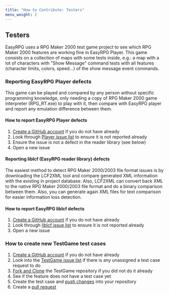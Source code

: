 ```yaml
---
title: "How to Contribute: Testers"
menu_weight: 2
---
```

<div class="info" markdown="1">

## Testers

EasyRPG uses a RPG Maker 2000 test game project to see which RPG Maker 2000
features are working fine in EasyRPG Player. This game consists on a collection
of maps with some tests inside, e.g.: a map with a lot of characters with
"Show Message" command tests with all features (character limits, colors,
speed...) of the show message event commands.

### Reporting EasyRPG Player defects

This game can be played and compared by any person without specific programming
knowledge, only needing a copy of RPG Maker 2000 game interpreter (RPG_RT.exe)
to play with it, then compare with EasyRPG player and report any emulation
difference between them.

#### How to report EasyRPG Player defects

1. [Create a GitHub account] if you do not have already
2. Look through [Player issue list] to ensure it is not reported already
3. Ensure the issue is not a defect in the reader library (see below)
4. Open a new issue

#### Reporting liblcf (EasyRPG reader library) defects

The easiest method to detect RPG Maker 2000/2003 file format issues is by
downloading the LCF2XML tool and compare generated XML information with the
existing in project database. Also, LCF2XML can convert back XML to the native
RPG Maker 2000/2003 file format and do a binary comparison between them.
Also, you can generate again XML files for text comparison for easier
information loss detection.

#### How to report EasyRPG liblcf defects

1. [Create a GitHub account] if you do not have already
2. Look through [liblcf issue list] to ensure it is not reported already
3. Open a new issue

### How to create new TestGame test cases

1. [Create a GitHub account] if you do not have already
2. Look into the [TestGame issue list] if there is any unassigned a test case
   request to do
3. [Fork and Clone] the TestGame repository if you did not do it already
4. See if the feature does not have a test case yet
5. Create the test case and [push changes] into your repository
6. Create a [pull request]

[Create a GitHub account]: https://github.com/join
[Player issue list]: https://github.com/EasyRPG/Player/issues
[liblcf issue list]: https://github.com/EasyRPG/liblcf/issues
[TestGame issue list]: https://github.com/EasyRPG/TestGame/issues

[Fork and Clone]: https://docs.github.com/en/get-started/quickstart/fork-a-repo
[push changes]: https://docs.github.com/en/get-started/using-git/pushing-commits-to-a-remote-repository#remotes-and-forks
[pull request]: https://docs.github.com/en/github/collaborating-with-pull-requests/proposing-changes-to-your-work-with-pull-requests/about-pull-requests

</div>
